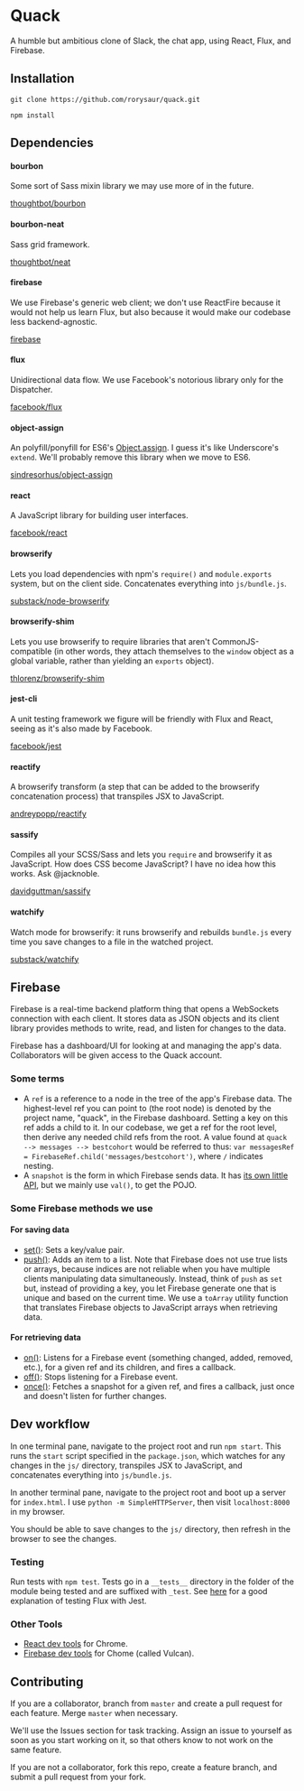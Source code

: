 # Quack

A humble but ambitious clone of Slack, the chat app, using React, Flux, and Firebase.

## Installation

`git clone https://github.com/rorysaur/quack.git`

`npm install`

## Dependencies

#### bourbon

Some sort of Sass mixin library we may use more of in the future.

[thoughtbot/bourbon](http://bourbon.io/)

#### bourbon-neat

Sass grid framework.

[thoughtbot/neat](http://neat.bourbon.io/)

#### firebase

We use Firebase's generic web client; we don't use ReactFire because it would not help us learn Flux, but also because it would make our codebase less backend-agnostic.

[firebase](https://www.firebase.com/docs/web/)

#### flux

Unidirectional data flow.
We use Facebook's notorious library only for the Dispatcher.

[facebook/flux](https://facebook.github.io/flux/)

#### object-assign

An polyfill/ponyfill for ES6's [Object.assign](https://developer.mozilla.org/en-US/docs/Web/JavaScript/Reference/Global_Objects/Object/assign).
I guess it's like Underscore's `extend`. We'll probably remove this library when we move to ES6.

[sindresorhus/object-assign](https://github.com/sindresorhus/object-assign)

#### react

A JavaScript library for building user interfaces.

[facebook/react](https://facebook.github.io/react/)

#### browserify

Lets you load dependencies with npm's `require()` and `module.exports` system, but on the client side.
Concatenates everything into `js/bundle.js`.

[substack/node-browserify](https://github.com/substack/node-browserify)

#### browserify-shim

Lets you use browserify to require libraries that aren't CommonJS-compatible (in other words, they attach themselves to the `window` object as a global variable, rather than yielding an `exports` object).

[thlorenz/browserify-shim](https://github.com/thlorenz/browserify-shim)

#### jest-cli

A unit testing framework we figure will be friendly with Flux and React, seeing as it's also made by Facebook.

[facebook/jest](https://facebook.github.io/jest/)

#### reactify

A browserify transform (a step that can be added to the browserify concatenation process) that transpiles JSX to JavaScript.

[andreypopp/reactify](https://github.com/andreypopp/reactify)

#### sassify

Compiles all your SCSS/Sass and lets you `require` and browserify it as JavaScript.
How does CSS become JavaScript? I have no idea how this works. Ask @jacknoble.

[davidguttman/sassify](https://github.com/davidguttman/sassify)

#### watchify

Watch mode for browserify: it runs browserify and rebuilds `bundle.js` every time you save changes to a file in the watched project.

[substack/watchify](https://github.com/substack/watchify)


## Firebase

Firebase is a real-time backend platform thing that opens a WebSockets connection with each client.
It stores data as JSON objects and its client library provides methods to write, read, and listen for changes to the data.

Firebase has a dashboard/UI for looking at and managing the app's data. Collaborators will be given access to the Quack account.

### Some terms

+ A `ref` is a reference to a node in the tree of the app's Firebase data.
The highest-level ref you can point to (the root node) is denoted by the project name, "quack", in the Firebase dashboard.
Setting a key on this ref adds a child to it.
In our codebase, we get a ref for the root level, then derive any needed child refs from the root.
A value found at `quack --> messages --> bestcohort` would be referred to thus:
`var messagesRef = FirebaseRef.child('messages/bestcohort')`, where `/` indicates nesting.
+ A `snapshot` is the form in which Firebase sends data. It has [its own little API](https://www.firebase.com/docs/web/api/datasnapshot/), but we mainly use `val()`, to get the POJO.

### Some Firebase methods we use

#### For saving data

+ [set()](https://www.firebase.com/docs/web/api/firebase/set.html): Sets a key/value pair.
+ [push()](https://www.firebase.com/docs/web/api/firebase/push.html): Adds an item to a list. Note that Firebase does not use true lists or arrays, because indices are not reliable when you have multiple clients manipulating data simultaneously. Instead, think of `push` as `set` but, instead of providing a key, you let Firebase generate one that is unique and based on the current time. We use a `toArray` utility function that translates Firebase objects to JavaScript arrays when retrieving data.

#### For retrieving data

+ [on()](https://www.firebase.com/docs/web/api/query/on.html): Listens for a Firebase event (something changed, added, removed, etc.), for a given ref and its children, and fires a callback.
+ [off()](https://www.firebase.com/docs/web/api/query/off.html): Stops listening for a Firebase event.
+ [once()](https://www.firebase.com/docs/web/api/query/once.html): Fetches a snapshot for a given ref, and fires a callback, just once and doesn't listen for further changes.


## Dev workflow

In one terminal pane, navigate to the project root and run `npm start`. This runs the `start` script specified in the `package.json`, which watches for any changes in the `js/` directory, transpiles JSX to JavaScript, and concatenates everything into `js/bundle.js`.

In another terminal pane, navigate to the project root and boot up a server for `index.html`. I use `python -m SimpleHTTPServer`, then visit `localhost:8000` in my browser.

You should be able to save changes to the `js/` directory, then refresh in the browser to see the changes.

### Testing
Run tests with `npm test`.
Tests go in a `__tests__` directory in the folder of the module being tested and are suffixed with `_test`.
See [here](http://facebook.github.io/react/blog/2014/09/24/testing-flux-applications.html) for a good explanation of testing Flux with Jest.

### Other Tools

+ [React dev tools](https://chrome.google.com/webstore/detail/react-developer-tools/fmkadmapgofadopljbjfkapdkoienihi?hl=en) for Chrome.
+ [Firebase dev tools](https://chrome.google.com/webstore/detail/vulcan-by-firebase/oippbnlmebalopjbkemajgfbglcjhnbl?hl=en) for Chome (called Vulcan).

## Contributing

If you are a collaborator, branch from `master` and create a pull request for each feature. Merge `master` when necessary.

We'll use the Issues section for task tracking. Assign an issue to yourself as soon as you start working on it, so that others know to not work on the same feature.

If you are not a collaborator, fork this repo, create a feature branch, and submit a pull request from your fork.

